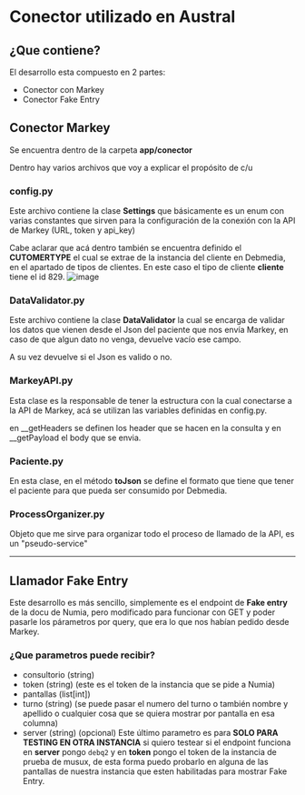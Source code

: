 # Conector utilizado en Austral

## ¿Que contiene?
El desarrollo esta compuesto en 2 partes:
+ Conector con Markey
+ Conector Fake Entry


## Conector Markey
Se encuentra dentro de la carpeta **app/conector**

Dentro hay varios archivos que voy a explicar el propósito de c/u

### config.py
Este archivo contiene la clase **Settings** que básicamente es un enum con varias constantes que sirven para la configuración de la conexión con la API de Markey (URL, token y api_key)

Cabe aclarar que acá dentro también se encuentra definido el **CUTOMERTYPE** el cual se extrae de la instancia del cliente en Debmedia, en el apartado de tipos de clientes. En este caso el tipo de cliente **cliente** tiene el id 829.
![image](https://github.com/user-attachments/assets/e4a130fc-a88a-4a6f-a5d8-3b5004ada989)

### DataValidator.py
Este archivo contiene la clase **DataValidator** la cual se encarga de validar los datos que vienen desde el Json del paciente que nos envía Markey, en caso de que algun dato no venga, devuelve vacío ese campo.

A su vez devuelve si el Json es valido o no.

### MarkeyAPI.py
Esta clase es la responsable de tener la estructura con la cual conectarse a la API de Markey, acá se utilizan las variables definidas en config.py.

en __getHeaders se definen los header que se hacen en la consulta y en __getPayload el body que se envia.

### Paciente.py
En esta clase, en el método **toJson** se define el formato que tiene que tener el paciente para que pueda ser consumido por Debmedia.

### ProcessOrganizer.py
Objeto que me sirve para organizar todo el proceso de llamado de la API, es un "pseudo-service"


-------------------------------------------------------------------------------------------------------------------------------------------------------------------------

## Llamador Fake Entry

Este desarrollo es más sencillo, simplemente es el endpoint de **Fake entry** de la docu de Numia, pero modificado para funcionar con GET y poder pasarle los párametros por query, que era lo que nos habían pedido desde Markey.

### ¿Que parametros puede recibir?
+ consultorio (string)
+ token (string) (este es el token de la instancia que se pide a Numia)
+ pantallas (list[int])
+ turno (string) (se puede pasar el numero del turno o también nombre y apellido o cualquier cosa que se quiera mostrar por pantalla en esa columna)
+ server (string) (opcional)
Este último parametro es para **SOLO PARA TESTING EN OTRA INSTANCIA** si quiero testear si el endpoint funciona en **server** pongo `debq2` y en **token** pongo el token de la instancia de prueba de musux, de esta forma puedo probarlo en alguna de las pantallas de nuestra instancia que esten habilitadas para mostrar Fake Entry. 
